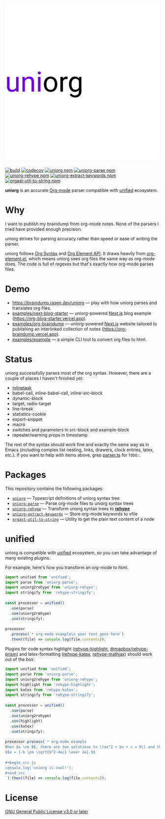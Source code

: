 # ![uniorg](./logo.svg)

[![build](https://github.com/rasendubi/uniorg/workflows/main/badge.svg)](https://github.com/rasendubi/uniorg/actions)
[![codecov](https://codecov.io/gh/rasendubi/uniorg/branch/master/graph/badge.svg?token=dMHp3L9b6D)](https://codecov.io/gh/rasendubi/uniorg)
[![uniorg npm](https://img.shields.io/npm/v/uniorg?label=uniorg)](https://www.npmjs.com/package/uniorg)
[![uniorg-parse npm](https://img.shields.io/npm/v/uniorg-parse?label=uniorg-parse)](https://www.npmjs.com/package/uniorg-parse)
[![uniorg-rehype npm](https://img.shields.io/npm/v/uniorg-rehype?label=uniorg-rehype)](https://www.npmjs.com/package/uniorg-rehype)
[![uniorg-extract-keywords npm](https://img.shields.io/npm/v/uniorg-extract-keywords?label=uniorg-extract-keywords)](https://www.npmjs.com/package/uniorg-extract-keywords)
[![orgast-util-to-string npm](https://img.shields.io/npm/v/orgast-util-to-string?label=orgast-util-to-string)](https://www.npmjs.com/package/orgast-util-to-string)

**uniorg** is an accurate [Org-mode](https://orgmode.org/) parser compatible with [unified](https://github.com/unifiedjs/unified) ecosystem.

# Why

I want to publish my braindump from org-mode notes. None of the parsers I tried have provided enough precision.

uniorg strives for parsing accuracy rather than speed or ease of writing the parser.

uniorg follows [Org Syntax][org-syntax] and [Org Element API][org-element-api]. It draws heavily from [org-element.el][org-element], which means uniorg sees org files the same way as org-mode does. The code is full of regexes but that's exactly how org-mode parses files.

[org-syntax]: https://orgmode.org/worg/dev/org-syntax.html
[org-element-api]: https://orgmode.org/worg/dev/org-element-api.html
[org-element]: http://git.savannah.gnu.org/cgit/emacs.git/tree/lisp/org/org-element.el

# Demo

- https://braindump.rasen.dev/uniorg — play with how uniorg parses and translates org files.
- [examples/next-blog-starter](./examples/next-blog-starter) — uniorg-powered [Next.js][nextjs] blog example (https://org-blog-starter.vercel.app).
- [examples/org-braindump](./examples/org-braindump) — uniorg-powered [Next.js][nextjs] website tailored to publishing an interlinked collection of notes (https://org-braindump.vercel.app).
- [examples/example](./examples/example) — a simple CLI tool to convert org files to html.

[nextjs]: https://nextjs.org/

# Status

uniorg successfully parses most of the org syntax.
However, there are a couple of places I haven't finished yet:

- [inlinetask](http://git.savannah.gnu.org/cgit/emacs.git/tree/lisp/org/org-inlinetask.el)
- babel-call, inline-babel-call, inline-src-block
- dynamic-block
- target, radio-target
- line-break
- statistics-cookie
- export-snippet
- macro
- switches and parameters in src-block and example-block
- repeater/warning props in timestamp

The rest of the syntax should work fine and exactly the same way as in Emacs (including complex list nesting, links, drawers, clock entries, latex, etc.). If you want to help with items above, grep [parser.ts](./packages/uniorg-parse/src/parser.ts) for `TODO:`.

# Packages

This repository contains the following packages:
- [`uniorg`][uniorg] — Typescript definitions of uniorg syntax tree
- [`uniorg-parse`][uniorg-parse] — Parse org-mode files to uniorg syntax trees
- [`uniorg-rehype`][uniorg-rehype] — Transform uniorg syntax trees to [**rehype**](https://github.com/rehypejs/rehype)
- [`uniorg-extract-keywords`][uniorg-extract-keywords] — Store org-mode keywords to vfile
- [`orgast-util-to-string`][orgast-util-to-string] — Utility to get the plain text content of a node

[uniorg]: https://github.com/rasendubi/uniorg/tree/master/packages/uniorg
[uniorg-parse]: https://github.com/rasendubi/uniorg/tree/master/packages/uniorg-parse
[uniorg-rehype]: https://github.com/rasendubi/uniorg/tree/master/packages/uniorg-rehype
[uniorg-extract-keywords]: https://github.com/rasendubi/uniorg/tree/master/packages/uniorg-extract-keywords
[orgast-util-to-string]: https://github.com/rasendubi/uniorg/tree/master/packages/orgast-util-to-string

# unified

uniorg is compatible with [unified](https://github.com/unifiedjs/unified) ecosystem, so you can take advantage of many existing plugins.

For example, here's how you transform an org-mode to html.

```js
import unified from 'unified';
import parse from 'uniorg-parse';
import uniorg2rehype from 'uniorg-rehype';
import stringify from 'rehype-stringify';

const processor = unified()
  .use(parse)
  .use(uniorg2rehype)
  .use(stringify);

processor
  .process(`* org-mode example\n your text goes here`)
  .then((file) => console.log(file.contents));
```

Plugins for code syntax highlight ([rehype-highlight](https://github.com/rehypejs/rehype-highlight), [@mapbox/rehype-prism](https://github.com/mapbox/rehype-prism)) and latex-formatting ([rehype-katex](https://github.com/remarkjs/remark-math/tree/main/packages/rehype-katex), [rehype-mathjax](https://github.com/remarkjs/remark-math/tree/main/packages/rehype-mathjax)) should work out of the box:

```js
import unified from 'unified';
import parse from 'uniorg-parse';
import uniorg2rehype from 'uniorg-rehype';
import highlight from 'rehype-highlight';
import katex from 'rehype-katex';
import stringify from 'rehype-stringify';

const processor = unified()
  .use(parse)
  .use(uniorg2rehype)
  .use(highlight)
  .use(katex)
  .use(stringify);

processor.process(`* org-mode example
When $a \ne 0$, there are two solutions to \(ax^2 + bx + c = 0\) and they are
$$x = {-b \pm \sqrt{b^2-4ac} \over 2a}.$$

#+begin_src js
console.log('uniorg is cool!');
#+end_src
`).then((file) => console.log(file.contents));
```


# License

[GNU General Public License v3.0 or later](./LICENSE)
